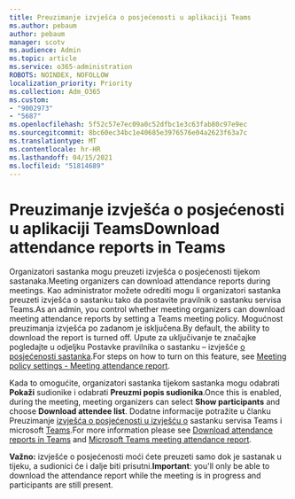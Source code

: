 ```yaml
---
title: Preuzimanje izvješća o posjećenosti u aplikaciji Teams
ms.author: pebaum
author: pebaum
manager: scotv
ms.audience: Admin
ms.topic: article
ms.service: o365-administration
ROBOTS: NOINDEX, NOFOLLOW
localization_priority: Priority
ms.collection: Adm_O365
ms.custom:
- "9002973"
- "5687"
ms.openlocfilehash: 5f52c57e7ec09a0c52dfbc1e3c63fab80c97e9ec
ms.sourcegitcommit: 8bc60ec34bc1e40685e3976576e04a2623f63a7c
ms.translationtype: MT
ms.contentlocale: hr-HR
ms.lasthandoff: 04/15/2021
ms.locfileid: "51814689"
---
```

# <a name="download-attendance-reports-in-teams"></a><span data-ttu-id="b4d43-102">Preuzimanje izvješća o posjećenosti u aplikaciji Teams</span><span class="sxs-lookup"><span data-stu-id="b4d43-102">Download attendance reports in Teams</span></span>

<span data-ttu-id="b4d43-103">Organizatori sastanka mogu preuzeti izvješća o posjećenosti tijekom sastanaka.</span><span class="sxs-lookup"><span data-stu-id="b4d43-103">Meeting organizers can download attendance reports during meetings.</span></span> <span data-ttu-id="b4d43-104">Kao administrator možete odrediti mogu li organizatori sastanka preuzeti izvješća o sastanku tako da postavite pravilnik o sastanku servisa Teams.</span><span class="sxs-lookup"><span data-stu-id="b4d43-104">As an admin, you control whether meeting organizers can download meeting attendance reports by setting a Teams meeting policy.</span></span> <span data-ttu-id="b4d43-105">Mogućnost preuzimanja izvješća po zadanom je isključena.</span><span class="sxs-lookup"><span data-stu-id="b4d43-105">By default, the ability to download the report is turned off.</span></span> <span data-ttu-id="b4d43-106">Upute za uključivanje te značajke pogledajte u odjeljku Postavke pravilnika o sastanku – izvješće  [o posjećenosti sastanka](https://docs.microsoft.com/microsoftteams/meeting-policies-in-teams#meeting-policy-settings---meeting-attendance-report).</span><span class="sxs-lookup"><span data-stu-id="b4d43-106">For steps on how to turn on this feature, see  [Meeting policy settings - Meeting attendance report](https://docs.microsoft.com/microsoftteams/meeting-policies-in-teams#meeting-policy-settings---meeting-attendance-report).</span></span>

<span data-ttu-id="b4d43-107">Kada to omogućite, organizatori sastanka tijekom sastanka mogu odabrati  **Pokaži**  sudionike i odabrati  **Preuzmi popis sudionika**.</span><span class="sxs-lookup"><span data-stu-id="b4d43-107">Once this is enabled, during the meeting, meeting organizers can select  **Show participants**  and choose  **Download attendee list**.</span></span> <span data-ttu-id="b4d43-108">Dodatne informacije potražite u članku Preuzimanje [izvješća o posjećenosti u izvješću o](https://support.office.com/article/download-attendance-reports-in-teams-ae7cf170-530c-47d3-84c1-3aedac74d310) sastanku servisa Teams i microsoft [Teams](https://docs.microsoft.com/microsoftteams/teams-analytics-and-reports/meeting-attendance-report).</span><span class="sxs-lookup"><span data-stu-id="b4d43-108">For more information please see [Download attendance reports in Teams](https://support.office.com/article/download-attendance-reports-in-teams-ae7cf170-530c-47d3-84c1-3aedac74d310) and [Microsoft Teams meeting attendance report](https://docs.microsoft.com/microsoftteams/teams-analytics-and-reports/meeting-attendance-report).</span></span>

<span data-ttu-id="b4d43-109">**Važno:** izvješće o posjećenosti moći ćete preuzeti samo dok je sastanak u tijeku, a sudionici će i dalje biti prisutni.</span><span class="sxs-lookup"><span data-stu-id="b4d43-109">**Important**: you'll only be able to download the attendance report while the meeting is in progress and participants are still present.</span></span>
